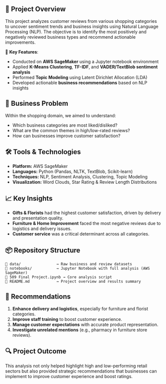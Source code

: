 ## 🧠 Project Overview

This project analyzes customer reviews from various shopping categories to uncover sentiment trends and business insights using Natural Language Processing (NLP). The objective is to identify the most positively and negatively reviewed business types and recommend actionable improvements.

📅 **Key Features**:

* Conducted on **AWS SageMaker** using a Jupyter notebook environment
* Applied **K-Means Clustering**, **TF-IDF**, and **VADER/TextBlob sentiment analysis**
* Performed **Topic Modeling** using Latent Dirichlet Allocation (LDA)
* Developed actionable **business recommendations** based on NLP insights

## 🛒 Business Problem

Within the shopping domain, we aimed to understand:

* Which business categories are most liked/disliked?
* What are the common themes in high/low-rated reviews?
* How can businesses improve customer satisfaction?

## 🛠️ Tools & Technologies

* **Platform:** AWS SageMaker
* **Languages:** Python (Pandas, NLTK, TextBlob, Scikit-learn)
* **Techniques:** NLP, Sentiment Analysis, Clustering, Topic Modeling
* **Visualization:** Word Clouds, Star Rating & Review Length Distributions

## 📈 Key Insights

* **Gifts & Florists** had the highest customer satisfaction, driven by delivery and presentation quality.
* **Furniture & Home Improvement** faced the most negative reviews due to logistics and delivery issues.
* **Customer service** was a critical determinant across all categories.

## 📦 Repository Structure

```
📁 data/                → Raw business and review datasets  
📁 notebooks/           → Jupyter Notebook with full analysis (AWS SageMaker)  
📄 509 Final Project.ipynb → Core analysis script  
📄 README.md            → Project overview and results summary
```

## 📝 Recommendations

1. **Enhance delivery and logistics**, especially for furniture and florist categories.
2. **Improve staff training** to boost customer experience.
3. **Manage customer expectations** with accurate product representation.
4. **Investigate unrelated mentions** (e.g., pharmacy in furniture store reviews).

## 🔍 Project Outcome

This analysis not only helped highlight high and low-performing retail sectors but also provided strategic recommendations that businesses can implement to improve customer experience and boost ratings.
